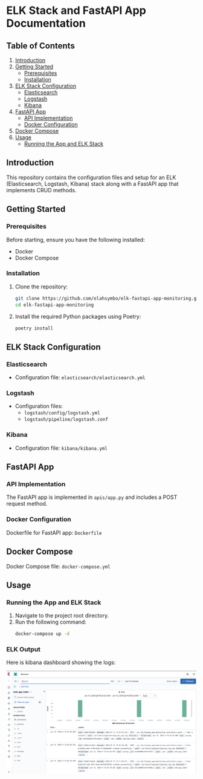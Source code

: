 # ELK Stack and FastAPI App Documentation

## Table of Contents
1. [Introduction](#introduction)
2. [Getting Started](#getting-started)
   - [Prerequisites](#prerequisites)
   - [Installation](#installation)
3. [ELK Stack Configuration](#elk-stack-configuration)
   - [Elasticsearch](#elasticsearch)
   - [Logstash](#logstash)
   - [Kibana](#kibana)
4. [FastAPI App](#fastapi-app)
   - [API Implementation](#api-implementation)
   - [Docker Configuration](#docker-configuration)
5. [Docker Compose](#docker-compose)
6. [Usage](#usage)
   - [Running the App and ELK Stack](#running-elk-stack) 

## Introduction
This repository contains the configuration files and setup for an ELK (Elasticsearch, Logstash, Kibana) stack along with a FastAPI app that implements CRUD methods.

## Getting Started

### Prerequisites
Before starting, ensure you have the following installed:
- Docker
- Docker Compose

### Installation
1. Clone the repository:
    ```bash
    git clone https://github.com/olahsymbo/elk-fastapi-app-monitoring.git
    cd elk-fastapi-app-monitoring
    ```

2. Install the required Python packages using Poetry:
    ```bash
    poetry install
    ```

## ELK Stack Configuration

### Elasticsearch
- Configuration file: `elasticsearch/elasticsearch.yml`

### Logstash
- Configuration files:
  - `logstash/config/logstash.yml`
  - `logstash/pipeline/logstash.conf`

### Kibana
- Configuration file: `kibana/kibana.yml`

## FastAPI App

### API Implementation
The FastAPI app is implemented in `apis/app.py` and includes a POST request method.

### Docker Configuration
Dockerfile for FastAPI app: `Dockerfile`

## Docker Compose

Docker Compose file: `docker-compose.yml`

## Usage

### Running the App and ELK Stack
1. Navigate to the project root directory.
2. Run the following command:
   ```bash
   docker-compose up -d
   ```

### ELK Output

Here is kibana dashboard showing the logs:

![Kibana Page](docs/assets/kibana.png)